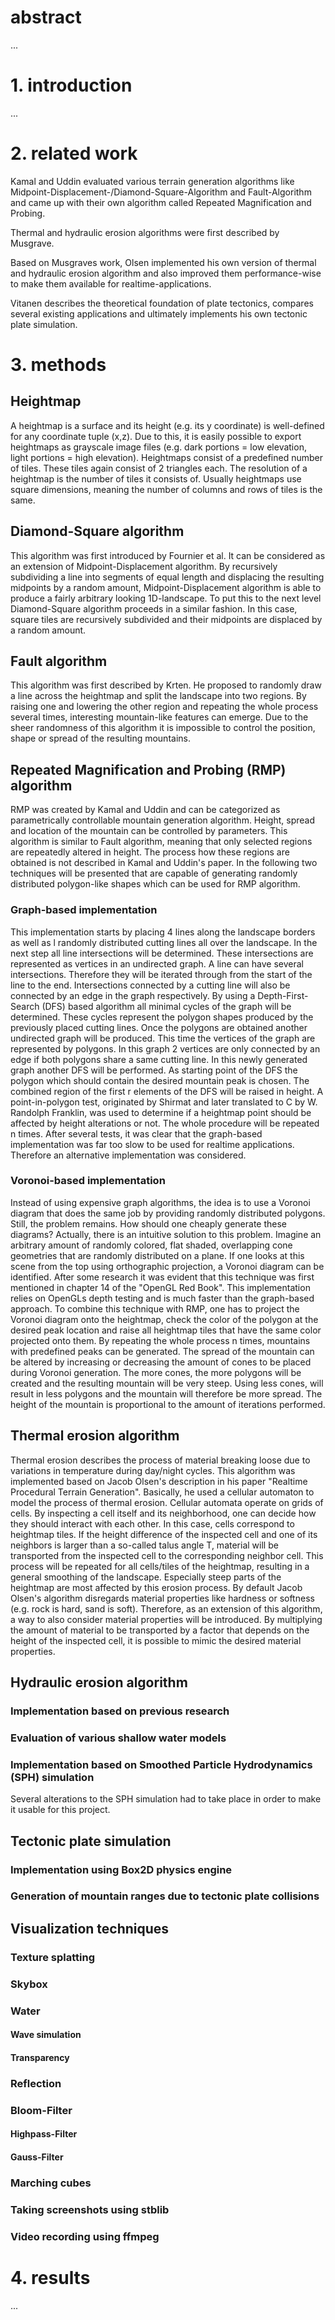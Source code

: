 # abstract
...

# 1. introduction
...

# 2. related work
Kamal and Uddin evaluated various terrain generation algorithms like Midpoint-Displacement-/Diamond-Square-Algorithm and Fault-Algorithm and came up with their own algorithm called Repeated Magnification and Probing.

Thermal and hydraulic erosion algorithms were first described by Musgrave.

Based on Musgraves work, Olsen implemented his own version of thermal and hydraulic erosion algorithm and also improved them performance-wise to make them available for realtime-applications.

Vitanen describes the theoretical foundation of plate tectonics, compares several existing applications and ultimately implements his own tectonic plate simulation.

# 3. methods
## Heightmap
A heightmap is a surface and its height (e.g. its y coordinate) is well-defined for any coordinate tuple (x,z). Due to this, it is easily possible to export heightmaps as grayscale image files (e.g. dark portions = low elevation, light portions = high elevation). Heightmaps consist of a predefined number of tiles. These tiles again consist of 2 triangles each. The resolution of a heightmap is the number of tiles it consists of. Usually heightmaps use square dimensions, meaning the number of columns and rows of tiles is the same.

## Diamond-Square algorithm
This algorithm was first introduced by Fournier et al. It can be considered as an extension of Midpoint-Displacement algorithm. By recursively subdividing a line into segments of equal length and displacing the resulting midpoints by a random amount, Midpoint-Displacement algorithm is able to produce a fairly arbitrary looking 1D-landscape. To put this to the next level Diamond-Square algorithm proceeds in a similar fashion. In this case, square tiles are recursively subdivided and their midpoints are displaced by a random amount.

## Fault algorithm
This algorithm was first described by Krten. He proposed to randomly draw a line across the heightmap and split the landscape into two regions. By raising one and lowering the other region and repeating the whole process several times, interesting mountain-like features can emerge. Due to the sheer randomness of this algorithm it is impossible to control the position, shape or spread of the resulting mountains.

## Repeated Magnification and Probing (RMP) algorithm
RMP was created by Kamal and Uddin and can be categorized as parametrically controllable mountain generation algorithm. Height, spread and location of the mountain can be controlled by parameters. This algorithm is similar to Fault algorithm, meaning that only selected regions are repeatedly altered in height. The process how these regions are obtained is not described in Kamal and Uddin's paper. In the following two techniques will be presented that are capable of generating randomly distributed polygon-like shapes which can be used for RMP algorithm.

### Graph-based implementation
This implementation starts by placing 4 lines along the landscape borders as well as l randomly distributed cutting lines all over the landscape. In the next step all line intersections will be determined. These intersections are represented as vertices in an undirected graph. A line can have several intersections. Therefore they will be iterated through from the start of the line to the end. Intersections connected by a cutting line will also be connected by an edge in the graph respectively. By using a Depth-First-Search (DFS) based algorithm all minimal cycles of the graph will be determined. These cycles represent the polygon shapes produced by the previously placed cutting lines. Once the polygons are obtained another undirected graph will be produced. This time the vertices of the graph are represented by polygons. In this graph 2 vertices are only connected by an edge if both polygons share a same cutting line. In this newly generated graph another DFS will be performed. As starting point of the DFS the polygon which should contain the desired mountain peak is chosen. The combined region of the first r elements of the DFS will be raised in height. A point-in-polygon test, originated by Shirmat and later translated to C by W. Randolph Franklin, was used to determine if a heightmap point should be affected by height alterations or not. The whole procedure will be repeated n times. After several tests, it was clear that the graph-based implementation was far too slow to be used for realtime applications. Therefore an alternative implementation was considered.

### Voronoi-based implementation
Instead of using expensive graph algorithms, the idea is to use a Voronoi diagram that does the same job by providing randomly distributed polygons. Still, the problem remains. How should one cheaply generate these diagrams? Actually, there is an intuitive solution to this problem. Imagine an arbitrary amount of randomly colored, flat shaded, overlapping cone geometries that are randomly distributed on a plane. If one looks at this scene from the top using orthographic projection, a Voronoi diagram can be identified. After some research it was evident that this technique was first mentioned in chapter 14 of the "OpenGL Red Book". This implementation relies on OpenGLs depth testing and is much faster than the graph-based approach. To combine this technique with RMP, one has to project the Voronoi diagram onto the heightmap, check the color of the polygon at the desired peak location and raise all heightmap tiles that have the same color projected onto them. By repeating the whole process n times, mountains with predefined peaks can be generated. The spread of the mountain can be altered by increasing or decreasing the amount of cones to be placed during Voronoi generation. The more cones, the more polygons will be created and the resulting mountain will be very steep. Using less cones, will result in less polygons and the mountain will therefore be more spread. The height of the mountain is proportional to the amount of iterations performed.

## Thermal erosion algorithm
Thermal erosion describes the process of material breaking loose due to variations in temperature during day/night cycles. This algorithm was implemented based on Jacob Olsen's description in his paper "Realtime Procedural Terrain Generation". Basically, he used a cellular automaton to model the process of thermal erosion. Cellular automata operate on grids of cells. By inspecting a cell itself and its neighborhood, one can decide how they should interact with each other. In this case, cells correspond to heightmap tiles. If the height difference of the inspected cell and one of its neighbors is larger than a so-called talus angle T, material will be transported from the inspected cell to the corresponding neighbor cell. This process will be repeated for all cells/tiles of the heightmap, resulting in a general smoothing of the landscape. Especially steep parts of the heightmap are most affected by this erosion process. By default Jacob Olsen's algorithm disregards material properties like hardness or softness (e.g. rock is hard, sand is soft). Therefore, as an extension of this algorithm, a way to also consider material properties will be introduced. By multiplying the amount of material to be transported by a factor that depends on the height of the inspected cell, it is possible to mimic the desired material properties.

## Hydraulic erosion algorithm
### Implementation based on previous research
### Evaluation of various shallow water models
### Implementation based on Smoothed Particle Hydrodynamics (SPH) simulation
Several alterations to the SPH simulation had to take place in order to make it usable for this project.

## Tectonic plate simulation
### Implementation using Box2D physics engine
### Generation of mountain ranges due to tectonic plate collisions

## Visualization techniques
### Texture splatting
### Skybox
### Water
#### Wave simulation
#### Transparency
### Reflection
### Bloom-Filter
#### Highpass-Filter
#### Gauss-Filter
### Marching cubes
### Taking screenshots using stblib
### Video recording using ffmpeg

# 4. results
...
